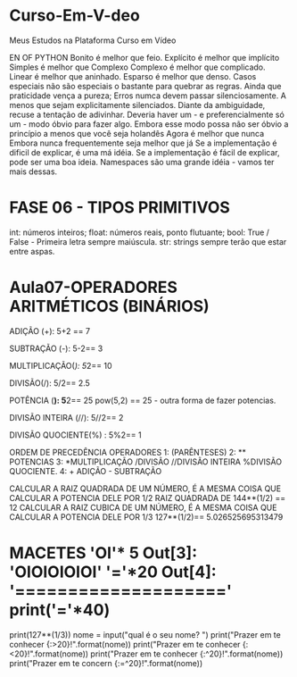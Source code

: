 # Curso-Em-V-deo
Meus Estudos na Plataforma Curso em Vídeo

EN OF PYTHON
Bonito é melhor que feio.
Explícito é melhor que implícito
Simples é melhor que Complexo
Complexo é melhor que complicado.
Linear é melhor que aninhado.
Esparso é melhor que denso.
Casos especiais não são especiais o bastante para quebrar as regras.
Ainda que praticidade vença a pureza;
Erros numca devem passar silenciosamente.
A menos que sejam explicitamente silenciados.
Diante da ambiguidade, recuse a tentação de adivinhar.
Deveria haver um - e preferencialmente só um - modo óbvio para fazer algo.
Embora esse modo possa não ser óbvio a princípio a menos que você seja holandês
Agora é melhor que nunca
Embora nunca frequentemente seja melhor que já
Se a implementação é dificil de explicar, é uma má idéia.
Se a implementação é fácil de explicar, pode ser uma boa ideia.
Namespaces são uma grande idéia - vamos ter mais dessas.


# FASE 06 - TIPOS PRIMITIVOS
int: números inteiros;
float: números reais, ponto flutuante;
bool: True / False - Primeira letra sempre maiúscula.
str: strings sempre terão que estar entre aspas.

# Aula07-OPERADORES ARITMÉTICOS (BINÁRIOS)

ADIÇÃO (+):
5+2 == 7

SUBTRAÇÃO (-):
5-2== 3

MULTIPLICAÇÃO(*):
5*2== 10

DIVISÃO(/):
5/2== 2.5

POTÊNCIA (**):
5**2== 25
pow(5,2) == 25 - outra forma de fazer potencias.

DIVISÃO INTEIRA (//):
5//2== 2

DIVISÃO QUOCIENTE(%) :
5%2== 1

ORDEM DE PRECEDÊNCIA OPERADORES
1: (PARÊNTESES)
2: ** POTENCIAS
3: *MULTIPLICAÇÃO /DIVISÃO //DIVISÃO INTEIRA %DIVISÃO QUOCIENTE.
4: + ADIÇÃO - SUBTRAÇÃO

CALCULAR A RAIZ QUADRADA DE UM NÚMERO, É A MESMA COISA QUE CALCULAR A POTENCIA DELE POR 1/2
RAIZ QUADRADA DE 144**(1/2) == 12
CALCULAR A RAIZ CUBICA DE UM NÚMERO, É A MESMA COISA QUE CALCULAR A POTENCIA DELE POR 1/3
127**(1/2)== 5.026525695313479

MACETES
'OI'* 5
Out[3]: 'OIOIOIOIOI'
'='*20
Out[4]: '===================='
print('='*40)
========================================
print(127**(1/3))
nome = input("qual é o seu nome? ")
print("Prazer em te conhecer {:>20}!".format(nome))
print("Prazer em te conhecer {:<20}!".format(nome))
print("Prazer em te conhecer {:^20}!".format(nome))
print("Prazer em te concern {:=^20}!".format(nome))
